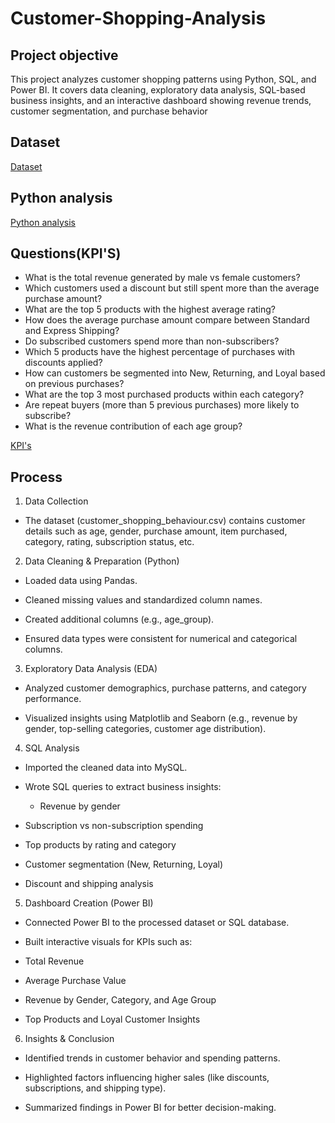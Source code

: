 # Customer-Shopping-Analysis
## Project objective
This project analyzes customer shopping patterns using Python, SQL, and Power BI. It covers data cleaning, exploratory data analysis, SQL-based business insights, and an interactive dashboard showing revenue trends, customer segmentation, and purchase behavior

## Dataset
<a href = "https://github.com/sathwik-cherukuri/Customer-Shopping-Analysis/blob/main/customer_shopping_behavior.csv">Dataset</a>

## Python analysis
<a href = "https://github.com/sathwik-cherukuri/Customer-Shopping-Analysis/blob/main/Customer_Shopping_Analysis.ipynb">Python analysis</a>

## Questions(KPI'S)
- What is the total revenue generated by male vs female customers?
- Which customers used a discount but still spent more than the average purchase amount?
- What are the top 5 products with the highest average rating?
- How does the average purchase amount compare between Standard and Express Shipping?
- Do subscribed customers spend more than non-subscribers?
- Which 5 products have the highest percentage of purchases with discounts applied?
- How can customers be segmented into New, Returning, and Loyal based on previous purchases?
- What are the top 3 most purchased products within each category?
- Are repeat buyers (more than 5 previous purchases) more likely to subscribe?
- What is the revenue contribution of each age group?
  
 <a href = "https://github.com/sathwik-cherukuri/Customer-Shopping-Analysis/blob/main/customer%20analysis%20using%20sql.sql"> KPI's </a> 

 ## Process 
1. Data Collection

- The dataset (customer_shopping_behaviour.csv) contains customer details such as age, gender, purchase amount, item purchased, category, rating, subscription status, etc.

2. Data Cleaning & Preparation (Python)

- Loaded data using Pandas.

- Cleaned missing values and standardized column names.

- Created additional columns (e.g., age_group).

- Ensured data types were consistent for numerical and categorical columns.

3. Exploratory Data Analysis (EDA)

- Analyzed customer demographics, purchase patterns, and category performance.

- Visualized insights using Matplotlib and Seaborn (e.g., revenue by gender, top-selling categories, customer age distribution).

4. SQL Analysis

- Imported the cleaned data into MySQL.

- Wrote SQL queries to extract business insights:

  - Revenue by gender

- Subscription vs non-subscription spending

- Top products by rating and category

- Customer segmentation (New, Returning, Loyal)

- Discount and shipping analysis

5. Dashboard Creation (Power BI)

- Connected Power BI to the processed dataset or SQL database.

- Built interactive visuals for KPIs such as:

- Total Revenue

- Average Purchase Value

- Revenue by Gender, Category, and Age Group

- Top Products and Loyal Customer Insights

6. Insights & Conclusion

- Identified trends in customer behavior and spending patterns.

- Highlighted factors influencing higher sales (like discounts, subscriptions, and shipping type).

- Summarized findings in Power BI for better decision-making.

